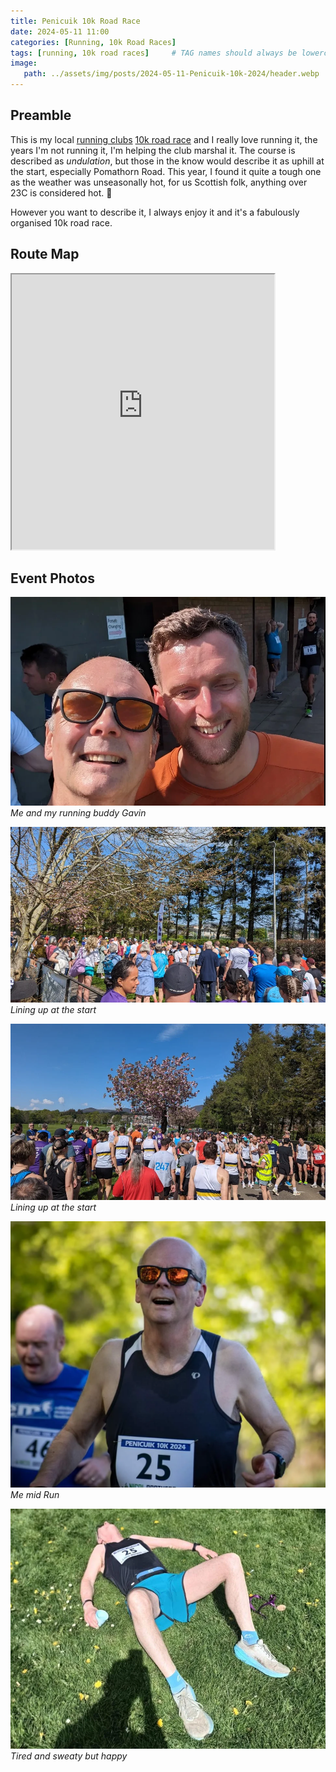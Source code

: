 ```yaml
---
title: Penicuik 10k Road Race
date: 2024-05-11 11:00
categories: [Running, 10k Road Races]
tags: [running, 10k road races]     # TAG names should always be lowercase
image:
   path: ../assets/img/posts/2024-05-11-Penicuik-10k-2024/header.webp
---
```


## Preamble

This is my local [running clubs](https://penicuikharriers.org.uk/) [10k road race](https://penicuikharriers.org.uk/10k-road-race/) and I really love running it, the years I'm not running it, I'm helping the club marshal it. The course is described as _undulation_, but those in the know would describe it as uphill at the start, especially Pomathorn Road. This year, I found it quite a tough one as the weather was unseasonally hot, for us Scottish folk, anything over 23C is considered hot. 🤣

However you want to describe it, I always enjoy it and it's a fabulously organised 10k road race.

## Route Map

<iframe src="https://www.google.com/maps/d/embed?mid=1OFamEzCynrZMmd9cVe5XemWfMq4&hl=en&ehbc=2E312F" width="420" height="440"></iframe>

## Event Photos

![Gavin Abel](../assets/img/posts/2024-05-11-Penicuik-10k-2024/PXL_20240511_094814333.MP.webp)_Me and my running buddy Gavin_

![Lining up for the start](../assets/img/posts/2024-05-11-Penicuik-10k-2024/PXL_20240511_100005277.MP.webp)_Lining up at the start_

![Lining up for the start](../assets/img/posts/2024-05-11-Penicuik-10k-2024/PXL_20240511_100021214.webp)_Lining up at the start_

![Running the Penicuik 10k](../assets/img/posts/2024-05-11-Penicuik-10k-2024/FB_IMG_1715892432469.webp)_Me mid Run_

![Me at the finish, knackered](../assets/img/posts/2024-05-11-Penicuik-10k-2024/Penicuik_10k_Finished.webp)_Tired and sweaty but happy_
